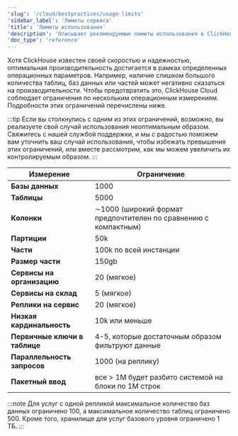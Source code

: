 ```yaml
---
'slug': '/cloud/bestpractices/usage-limits'
'sidebar_label': 'Лимиты сервиса'
'title': 'Лимиты использования'
'description': 'Описывает рекомендуемые лимиты использования в ClickHouse Cloud'
'doc_type': 'reference'
---
```

Хотя ClickHouse известен своей скоростью и надежностью, оптимальная производительность достигается в рамках определенных операционных параметров. Например, наличие слишком большого количества таблиц, баз данных или частей может негативно сказаться на производительности. Чтобы предотвратить это, ClickHouse Cloud соблюдает ограничения по нескольким операционным измерениям. Подробности этих ограничений перечислены ниже.

:::tip
Если вы столкнулись с одним из этих ограничений, возможно, вы реализуете свой случай использования неоптимальным образом. Свяжитесь с нашей службой поддержки, и мы с радостью поможем вам уточнить ваш случай использования, чтобы избежать превышения этих ограничений, или вместе рассмотрим, как мы можем увеличить их контролируемым образом. 
:::

| Измерение                    | Ограничение                                               |
|------------------------------|----------------------------------------------------------|
| **Базы данных**              | 1000                                                     |
| **Таблицы**                  | 5000                                                     |
| **Колонки**                  | ∼1000 (широкий формат предпочтителен по сравнению с компактным) |
| **Партиции**                 | 50k                                                      |
| **Части**                    | 100k по всей инстанции                                   |
| **Размер части**             | 150gb                                                    |
| **Сервисы на организацию**   | 20 (мягкое)                                             |
| **Сервисы на склад**         | 5 (мягкое)                                              |
| **Реплики на сервис**        | 20 (мягкое)                                             |  
| **Низкая кардинальность**    | 10k или меньше                                          |
| **Первичные ключи в таблице**| 4-5, которые достаточным образом фильтруют данные      |
| **Параллельность запросов**  | 1000 (на реплику)                                       |
| **Пакетный ввод**            | все > 1M будет разбито системой на блоки по 1M строк   |

:::note
Для услуг с одной репликой максимальное количество баз данных ограничено 100, а максимальное количество таблиц ограничено 500. Кроме того, хранилище для услуг базового уровня ограничено 1 ТБ.
:::